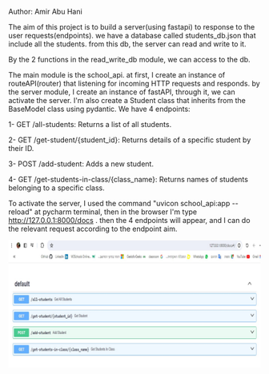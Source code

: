 Author: Amir Abu Hani

The aim of this project is to build a server(using fastapi) to response to the user requests(endpoints).
we have a database called students_db.json that include all the students. from this db, the server can read and write to
it.

By the 2 functions in the read_write_db module, we can access to the db.

The main module is the school_api. at first, I create an instance of routeAPI(router) that listening for incoming HTTP 
requests and responds. by the server module, I create an instance of fastAPI, through it, we can activate the server.
I'm also create a Student class that inherits from the BaseModel class using pydantic. We have 4 endpoints:

1- GET /all-students: Returns a list of all students.

2- GET /get-student/{student_id}: Returns details of a specific student by their ID.

3- POST /add-student: Adds a new student.

4- GET /get-students-in-class/{class_name}: Returns names of students belonging to a specific class.

To activate the server, I used the command "uvicon school_api:app --reload" at pycharm terminal, then in the browser
I'm type http://127.0.0.1:8000/docs . then the 4 endpoints will appear, and I can do the relevant request according
to the endpoint aim.

![school_api](endpoints.jpg)